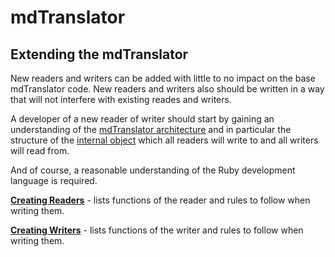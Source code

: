 # mdTranslator

## Extending the mdTranslator

New readers and writers can be added with little to no impact on the base mdTranslator code.  New readers and writers also should be written in a way that will not interfere with existing reades and writers.

A developer of a new reader of writer should start by gaining an understanding of the [mdTranslator architecture](../mdtranslator/translatorArchitecture.md) and in particular the structure of the [internal object](../mdtranslator/internalObject.md) which all readers will write to and all writers will read from.

And of course, a reasonable understanding of the Ruby development language is required. 

[__Creating Readers__](../mdtranslator/creatingReaders.md) - lists functions of the reader and rules to follow when writing them. 

[__Creating Writers__](../mdtranslator/creatingWriters.md) - lists functions of the writer and rules to follow when writing them. 
